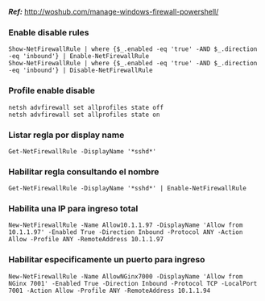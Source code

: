 ***Ref:*** http://woshub.com/manage-windows-firewall-powershell/


### Enable disable rules
```
Show-NetFirewallRule | where {$_.enabled -eq 'true' -AND $_.direction -eq 'inbound'} | Enable-NetFirewallRule
Show-NetFirewallRule | where {$_.enabled -eq 'true' -AND $_.direction -eq 'inbound'} | Disable-NetFirewallRule
```

### Profile enable disable
```
netsh advfirewall set allprofiles state off
netsh advfirewall set allprofiles state on
```

### Listar regla por display name
```
Get-NetFirewallRule -DisplayName '*sshd*'
```

### Habilitar regla consultando el nombre
```
Get-NetFirewallRule -DisplayName '*sshd*' | Enable-NetFirewallRule
```

### Habilita una IP para ingreso total
```
New-NetFirewallRule -Name Allow10.1.1.97 -DisplayName 'Allow from 10.1.1.97' -Enabled True -Direction Inbound -Protocol ANY -Action Allow -Profile ANY -RemoteAddress 10.1.1.97
```

### Habilitar especificamente un puerto para ingreso
```
New-NetFirewallRule -Name AllowNGinx7000 -DisplayName 'Allow from NGinx 7001' -Enabled True -Direction Inbound -Protocol TCP -LocalPort 7001 -Action Allow -Profile ANY -RemoteAddress 10.1.1.94
```

